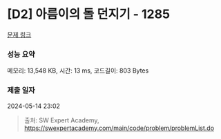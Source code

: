 # [D2] 아름이의 돌 던지기 - 1285 

[문제 링크](https://swexpertacademy.com/main/code/problem/problemDetail.do?contestProbId=AV18-stqI8oCFAZN) 

### 성능 요약

메모리: 13,548 KB, 시간: 13 ms, 코드길이: 803 Bytes

### 제출 일자

2024-05-14 23:02



> 출처: SW Expert Academy, https://swexpertacademy.com/main/code/problem/problemList.do